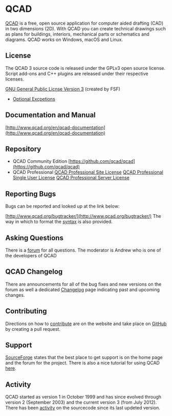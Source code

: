 # QCAD

[QCAD](http://www.qcad.org/en/) is a free, open source application for computer aided drafting (CAD) in two dimensions (2D). With QCAD you can create technical drawings such as plans for buildings, interiors, mechanical parts or schematics and diagrams. QCAD works on Windows, macOS and Linux.

## License

The QCAD 3 source code is released under the GPLv3 open source license. Script add-ons and C++ plugins are released under their respective licenses.

[GNU General Public Licnse Version 3](http://http://www.qcad.org/en/license) (created by FSF)
+ [Optional Excpetions](http://raw.githubusercontent.com/qcad/qcad/master/LICENSE.txt)

## Documentation and Manual

[http://www.qcad.org/en/qcad-documentation](http://www.qcad.org/en/qcad-documentation)

## Repository

+ QCAD Community Edition
[https://github.com/qcad/qcad](https://github.com/qcad/qcad)
+ QCAD Professional
[QCAD Professional Site License](http://www.ribbonsoft.com/shop/category.php?id_category=74)
[QCAD Professional Single User License](http://www.ribbonsoft.com/shop/category.php?id_category=67)
[QCAD Professional Server License](http://www.ribbonsoft.com/shop/category.php?id_category=75)

## Reporting Bugs

Bugs can be reported and looked up at the link below:

[http://www.qcad.org/bugtracker/](http://www.qcad.org/bugtracker/)
The way in which to format the [syntax](https://www.dokuwiki.org/wiki:syntax#) is also provided.

## Asking Questions

There is a [forum](https://www.qcad.org/rsforum/) for all questions.  The moderator is Andrew who is one of the developers of QCAD

## QCAD Changelog

There are announcements for all of the bug fixes and new versions on the forum as well a dedicated [Changelog](http://www.qcad.org/en/changelog) page indicating past and upcoming changes.

## Contributing

Directions on how to [contribute](http://www.qcad.org/en/contribute) are on the website and take place on [GitHub](https://github.com/qcad/qcad) by creating a pull request.

## Support

[SourceForge](https://sourceforge.net/projects/qcad/support) states that the best place to get support is on the home page and the forum for the project.  There is also a nice tutorial for using QCAD [here](http://linuxfocus.org/English/January2002/article132.shtml#132lfindex23).

## Activity

QCAD started as version 1 in October 1999 and has since evolved through version 2 (September 2003) and the current version 3 (from July 2012).  There has been [activity](https://github.com/qcad/qcad/graphs/contributors) on the sourcecode since its last updeted version.
